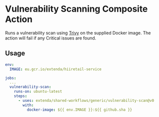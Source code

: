 # Vulnerability Scanning Composite Action

Runs a vulnerability scan using [Trivy](https://github.com/aquasecurity/trivy-action) on the supplied Docker image. The action will fail if any Critical issues are found.

## Usage

```yaml
env:
  IMAGE: eu.gcr.io/extenda/hiiretail-service

jobs:
  ...
  vulnerability-scan:
    runs-on: ubuntu-latest
    steps:
      - uses: extenda/shared-workflows/generic/vulnerability-scan@v0
        with:
          docker-image: ${{ env.IMAGE }}:${{ github.sha }}
```
